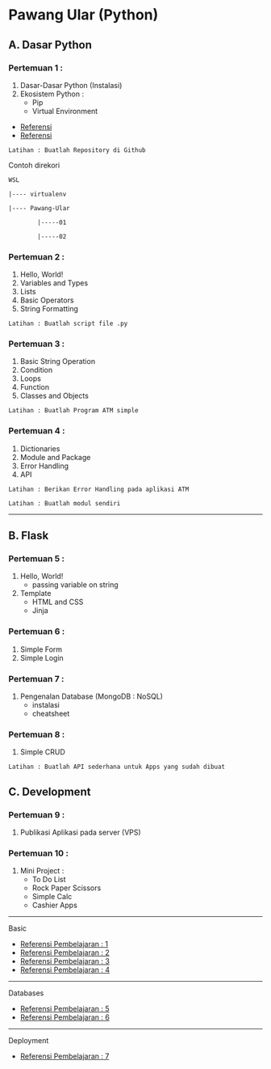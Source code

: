# Pawang Ular (Python)

## A. Dasar Python
### Pertemuan 1 : 
  1. Dasar-Dasar Python (Instalasi)
  2. Ekosistem Python :
      - Pip
      - Virtual Environment
      
  - [Referensi](https://www.tecmint.com/install-pip-in-linux/)
  - [Referensi](https://docs.python-guide.org/dev/virtualenvs/)
      
  `Latihan : Buatlah Repository di Github`
  
  Contoh direkori
  
    WSL
  
    |---- virtualenv
    
    |---- Pawang-Ular
    
            |-----01
            
            |-----02

### Pertemuan 2 :
  1. Hello, World!
  2. Variables and Types
  3. Lists
  4. Basic Operators
  5. String Formatting

  `Latihan : Buatlah script file .py`
  
### Pertemuan 3 :
  1. Basic String Operation
  2. Condition
  3. Loops
  4. Function
  5. Classes and Objects
  
  `Latihan : Buatlah Program ATM simple`
  
### Pertemuan 4 :
  1. Dictionaries
  2. Module and Package
  3. Error Handling
  4. API
  
  `Latihan : Berikan Error Handling pada aplikasi ATM`
  
  `Latihan : Buatlah modul sendiri`
 
---

## B. Flask
### Pertemuan 5 :
  1. Hello, World!
      - passing variable on string
  2. Template
      - HTML and CSS
      - Jinja

### Pertemuan 6 :
  1. Simple Form
  2. Simple Login
  
### Pertemuan 7 :
  1. Pengenalan Database (MongoDB : NoSQL)
      - instalasi
      - cheatsheet
    
### Pertemuan 8 :
  1. Simple CRUD
  
  `Latihan : Buatlah API sederhana untuk Apps yang sudah dibuat`
  
## C. Development
### Pertemuan 9 :
  1. Publikasi Aplikasi pada server (VPS)
  
### Pertemuan 10 :
  1. Mini Project :
      - To Do List
      - Rock Paper Scissors
      - Simple Calc
      - Cashier Apps

---
Basic

- [Referensi Pembelajaran : 1](https://github.com/praxis-academy/akademik/tree/master/kurikulum/enterprise-python)
- [Referensi Pembelajaran : 2](https://docs.python.org/3.8/tutorial/interpreter.html)
- [Referensi Pembelajaran : 3](https://www.learnpython.org/)
- [Referensi Pembelajaran : 4](https://blog.miguelgrinberg.com/post/the-flask-mega-tutorial-part-i-hello-world)

---
Databases

- [Referensi Pembelajaran : 5](https://docs.mongodb.com/manual/tutorial/install-mongodb-on-ubuntu/)
- [Referensi Pembelajaran : 6](https://docs.microsoft.com/en-us/windows/wsl/tutorials/wsl-database)

----
Deployment

- [Referensi Pembelajaran : 7](https://www.youtube.com/watch?v=YFBRVJPhDGY&list=LLR_PXKHpu1mHTIhmYTBLWag&index=16&t=0s)



